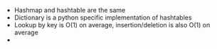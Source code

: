 - Hashmap and hashtable are the same
- Dictionary is a python specific implementation of hashtables
- Lookup by key is O(1) on average, insertion/deletion is also O(1) on average
- 